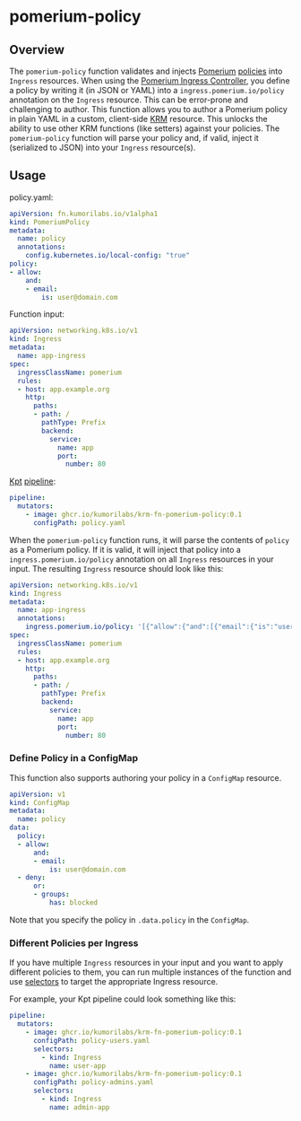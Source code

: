 # pomerium-policy

## Overview

The `pomerium-policy` function validates and injects [Pomerium][Pomerium]
[policies][policies] into `Ingress` resources. When using the [Pomerium Ingress
Controller][PomeriumIngressController], you define a policy by writing it (in
JSON or YAML) into a `ingress.pomerium.io/policy` annotation on the `Ingress`
resource. This can be error-prone and challenging to author. This function
allows you to author a Pomerium policy in plain YAML in a custom, client-side
[KRM][KRM] resource. This unlocks the ability to use other KRM functions (like
setters) against your policies. The `pomerium-policy` function will parse your
policy and, if valid, inject it (serialized to JSON) into your `Ingress`
resource(s).

## Usage

policy.yaml:

``` yaml
apiVersion: fn.kumorilabs.io/v1alpha1
kind: PomeriumPolicy
metadata:
  name: policy
  annotations:
    config.kubernetes.io/local-config: "true"
policy:
- allow:
    and:
    - email:
        is: user@domain.com
```

Function input:

``` yaml
apiVersion: networking.k8s.io/v1
kind: Ingress
metadata:
  name: app-ingress
spec:
  ingressClassName: pomerium
  rules:
  - host: app.example.org
    http:
      paths:
      - path: /
        pathType: Prefix
        backend:
          service:
            name: app
            port:
              number: 80
```

[Kpt][Kpt] [pipeline][pipeline]:

``` yaml
pipeline:
  mutators:
    - image: ghcr.io/kumorilabs/krm-fn-pomerium-policy:0.1
      configPath: policy.yaml
```

When the `pomerium-policy` function runs, it will parse the contents of `policy`
as a Pomerium policy. If it is valid, it will inject that policy into a
`ingress.pomerium.io/policy` annotation on all `Ingress` resources in your
input. The resulting `Ingress` resource should look like this:

``` yaml
apiVersion: networking.k8s.io/v1
kind: Ingress
metadata:
  name: app-ingress
  annotations:
    ingress.pomerium.io/policy: '[{"allow":{"and":[{"email":{"is":"user@domain.com"}}]}}]'
spec:
  ingressClassName: pomerium
  rules:
  - host: app.example.org
    http:
      paths:
      - path: /
        pathType: Prefix
        backend:
          service:
            name: app
            port:
              number: 80
```

### Define Policy in a ConfigMap

This function also supports authoring your policy in a `ConfigMap` resource.

``` yaml
apiVersion: v1
kind: ConfigMap
metadata:
  name: policy
data:
  policy:
  - allow:
      and:
      - email:
          is: user@domain.com
  - deny:
      or:
      - groups:
          has: blocked
```

Note that you specify the policy in `.data.policy` in the `ConfigMap`.

### Different Policies per Ingress

If you have multiple `Ingress` resources in your input and you want to apply
different policies to them, you can run multiple instances of the function and
use [selectors][selectors] to target the appropriate Ingress resource.

For example, your Kpt pipeline could look something like this:

``` yaml
pipeline:
  mutators:
    - image: ghcr.io/kumorilabs/krm-fn-pomerium-policy:0.1
      configPath: policy-users.yaml
      selectors:
        - kind: Ingress
          name: user-app
    - image: ghcr.io/kumorilabs/krm-fn-pomerium-policy:0.1
      configPath: policy-admins.yaml
      selectors:
        - kind: Ingress
          name: admin-app
```

[KRM]: https://github.com/kubernetes-sigs/kustomize/blob/master/cmd/config/docs/api-conventions/functions-spec.md

[selectors]: https://kpt.dev/book/04-using-functions/01-declarative-function-execution?id=specifying-selectors

[Kpt]: https://kpt.dev/

[pipeline]: https://kpt.dev/book/04-using-functions/01-declarative-function-execution

[Pomerium]: https://www.pomerium.com/

[policies]: https://www.pomerium.com/docs/topics/ppl.html

[PomeriumIngressController]: https://www.pomerium.com/docs/k8s/ingress.html
